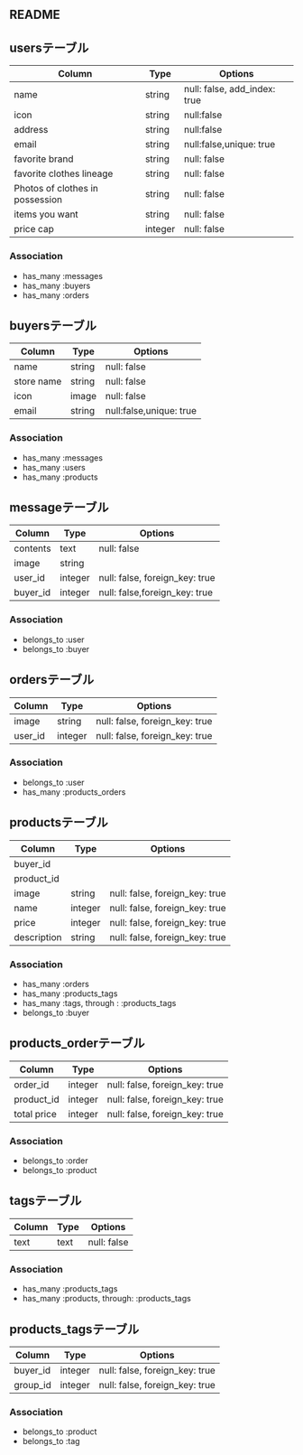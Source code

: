 ## README
## usersテーブル
|Column|Type|Options|
|------|----|-------|
|name|string|null: false, add_index: true|
|icon|string|null:false|
|address|string|null:false|
|email|string|null:false,unique: true|
|favorite brand|string|null: false|
|favorite clothes lineage|string|null: false|
|Photos of clothes in possession|string|null: false|
|items you want|string|null: false|
|price cap|integer|null: false|
### Association
- has_many :messages
- has_many :buyers
- has_many :orders

## buyersテーブル
|Column|Type|Options|
|------|----|-------|
|name|string|null: false|
|store name|string|null: false|
|icon|image|null: false|
|email|string|null:false,unique: true|

### Association
- has_many :messages
- has_many :users
- has_many :products

## messageテーブル
|Column|Type|Options|
|------|----|-------|
|contents|text|null: false|
|image|string||
|user_id|integer|null: false, foreign_key: true|
|buyer_id|integer|null: false,foreign_key: true|

### Association
- belongs_to :user
- belongs_to :buyer



## ordersテーブル
|Column|Type|Options|
|------|----|-------|
|image|string|null: false, foreign_key: true|
|user_id|integer|null: false, foreign_key: true|


### Association
- belongs_to :user
- has_many :products_orders

## productsテーブル
|Column|Type|Options|
|------|----|-------|
|buyer_id||||
|product_id|||
|image|string|null: false, foreign_key: true|
|name|integer|null: false, foreign_key: true|
|price|integer|null: false, foreign_key: true|
|description|string|null: false, foreign_key: true|


### Association
- has_many :orders
- has_many :products_tags
- has_many :tags, through : :products_tags
- belongs_to :buyer


## products_orderテーブル
|Column|Type|Options|
|------|----|-------|
|order_id|integer|null: false, foreign_key: true|
|product_id|integer|null: false, foreign_key: true|
|total price|integer|null: false, foreign_key: true|

### Association
- belongs_to :order
- belongs_to :product




## tagsテーブル
|Column|Type|Options|
|------|----|-------|
|text|text|null: false|


### Association
- has_many :products_tags
- has_many  :products,  through:  :products_tags



## products_tagsテーブル
|Column|Type|Options|
|------|----|-------|
|buyer_id|integer|null: false, foreign_key: true|
|group_id|integer|null: false, foreign_key: true|

### Association
- belongs_to :product
- belongs_to :tag                                                                                                                          


